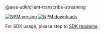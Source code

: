 @aws-sdk/client-transcribe-streaming

[![NPM version](https://img.shields.io/npm/v/@aws-sdk/client-transcribe-streaming/preview.svg)](https://www.npmjs.com/package/@aws-sdk/client-transcribe-streaming)
[![NPM downloads](https://img.shields.io/npm/dm/@aws-sdk/client-transcribe-streaming.svg)](https://www.npmjs.com/package/@aws-sdk/client-transcribe-streaming)

For SDK usage, please step to [SDK reademe](https://github.com/aws/aws-sdk-js-v3).
